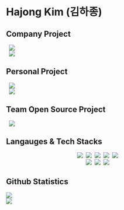 # Hajong Kim (김하종)

## Company Project
<a href="https://github.com/sunwoongskku/lesik">
    <img src="https://img.shields.io/badge/AI 기반 디지털 레시피 자동 생성화-<COLOR>"
        style="height : auto; margin-left : 8px; margin-right : 8px;"/>
</a>
<br>
<a href="https://github.com/2022MediAISH">
    <img src="https://img.shields.io/badge/임상시험 설계 모식도 자동생성 및 시각화-<COLOR>"
        style="height : auto; margin-left : 8px; margin-right : 8px;"/>
</a>
<br>

## Personal Project
<a href="https://github.com/WhoAmI125/PingPong">
    <img src="https://img.shields.io/badge/Pygame: 핑퐁-<COLOR>"
        style="height : auto; margin-left : 8px; margin-right : 8px;"/>
</a>
<br>

<a href="https://github.com/WhoAmI125/MiniGames">
    <img src="https://img.shields.io/badge/자바 미니게임 천국-<COLOR>"
        style="height : auto; margin-left : 8px; margin-right : 8px;"/>
</a>

## Team Open Source Project
<a href="https://github.com/WhoAmI125/RoomEscape">
    <img src="https://img.shields.io/badge/교육용 방탈출 웹-<COLOR>"
        style="height : auto; margin-left : 8px; margin-right : 8px;"/>
</a>

## Langauges & Tech Stacks
<p align="center">
  <img src="https://img.shields.io/badge/Python-3766AB?style=flat-square&logo=Python&logoColor=white"/></a>&nbsp 
  <img src="https://img.shields.io/badge/C-A8B9CC?style=flat-square&logo=C&logoColor=white"/></a>&nbsp 
  <img src="https://img.shields.io/badge/C++-00599C?style=flat-square&logo=C%2B%2B&logoColor=white"/></a>&nbsp 
  <img src="https://img.shields.io/badge/Javascript-ffb13b?style=flat-square&logo=javascript&logoColor=white"/></a>&nbsp
  <img src="https://img.shields.io/badge/Java-007396?style=flat-square&logo=Java&logoColor=white"/></a>&nbsp 
  <br>
  <img src="https://img.shields.io/badge/Flask-000000?style=flat-square&logo=Flask&logoColor=white"/></a>&nbsp
  <img src="https://img.shields.io/badge/Node.js-39933?style=flat-square&logo=Node.js&logoColor=white"/></a>&nbsp
  <img src="https://img.shields.io/badge/aws-333664?style=flat-square&logo=amazon-aws&logoColor=white"/></a>&nbsp
</p>

## Github Statistics
<div>
    <img src="https://github-readme-stats.vercel.app/api/top-langs/?username=WhoAmI125&layout=compact&langs_count=8&card_width=445"></img>
</div>
<div>
    <img src="https://github-readme-stats.vercel.app/api/?username=WhoAmI125&show_icons=true"></img>
</div>
